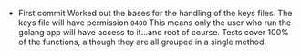 - First commit
  Worked out the bases for the handling of the keys files.
  The keys file will have permission `0400`
  This means only the user who run the golang app will have access to it...and root of course.
  Tests cover 100% of the functions, although they are all grouped in a single method.